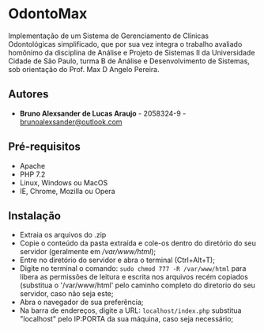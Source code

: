 # OdontoMax
Implementação de um Sistema de Gerenciamento de Clínicas Odontológicas simplificado, que por sua vez integra o trabalho avaliado homônimo da disciplina de Análise e Projeto de Sistemas II da Universidade Cidade de São Paulo, turma B de Análise e Desenvolvimento de Sistemas, sob orientação do Prof. Max D Angelo Pereira.

## Autores
- **Bruno Alexsander de Lucas Araujo** - 2058324-9 - brunoalexsander@outlook.com

## Pré-requisitos 
- Apache
- PHP 7.2
- Linux, Windows ou MacOS
- IE, Chrome, Mozilla ou Opera

## Instalação
- Extraia os arquivos do .zip
- Copie o conteúdo da pasta extraída e cole-os dentro do diretório do seu servidor (geralmente em */var/www/html*);
- Entre no diretório do servidor e abra o terminal (Ctrl+Alt+T);
- Digite no terminal o comando:
`sudo chmod 777 -R /var/www/html`
para libera as permissões de leitura e escrita nos arquivos recém copiados (substitua o '/var/www/html' pelo caminho completo do diretorio do seu servidor, caso não seja este;
- Abra o navegador de sua preferência;
- Na barra de endereços, digite a URL:
`localhost/index.php`
substitua "localhost" pelo IP:PORTA da sua máquina, caso seja necessário;
